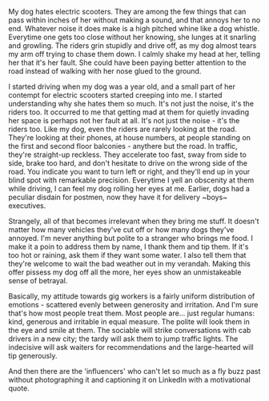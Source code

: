 My dog hates electric scooters. They are among the few things that can pass
within inches of her without making a sound, and that annoys her to no end.
Whatever noise it does make is a high pitched whine like a dog whistle.
Everytime one gets too close without her knowing, she lunges at it snarling and
growling. The riders grin stupidly and drive off, as my dog almost tears my arm
off trying to chase them down. I calmly shake my head at her, telling her that
it's her fault. She could have been paying better attention to the road instead
of walking with her nose glued to the ground.

I started driving when my dog was a year old, and a small part of her contempt
for electric scooters started creeping into me. I started understanding why she
hates them so much. It's not just the noise, it's the riders too. It occurred to
me that getting mad at them for quietly invading her space is perhaps not her
fault at all. It's not just the noise - it's the riders too. Like my dog, even
the riders are rarely looking at the road. They're looking at their phones, at
house numbers, at people standing on the first and second floor balconies -
anythere but the road. In traffic, they're straight-up reckless. They accelerate
too fast, sway from side to side, brake too hard, and don't hesitate to drive on
the wrong side of the road. You indicate you want to turn left or right, and
they'll end up in your blind spot with remarkable precision. Everytime I yell an
obscenity at them while driving, I can feel my dog rolling her eyes at me.
Earlier, dogs had a peculiar disdain for postmen, now they have it for delivery
~boys~ executives.

Strangely, all of that becomes irrelevant when they bring me stuff. It doesn't matter
how many vehicles they've cut off or how many dogs they've annoyed. I'm never
anything but polite to a stranger who brings me food. I make it a
poin to address them by name, I thank them and tip them. If it's too hot or raining,
ask them if they want some water. I also tell them that they're welcome to wait
the bad weather out in my verandah. Making this offer pissess my dog off all the
more, her eyes show an unmistakeable sense of betrayal.

Basically, my attitude towards gig workers is a fairly uniform distribution of
emotions - scattered evenly between generosity and irritation. And I'm sure
that's how most people treat them. Most people are... just regular humans: kind,
generous and irritable in equal measure. The polite will look them in the eye
and smile at them. The sociable will strike conversations with cab
drivers in a new city; the tardy will ask them to jump traffic lights.
The indecisive will ask waiters for recommendations and
the large-hearted will tip generously.

And then there are the 'influencers' who can't let so much as a fly buzz past
without photographing it and captioning it on LinkedIn with a motivational quote.
